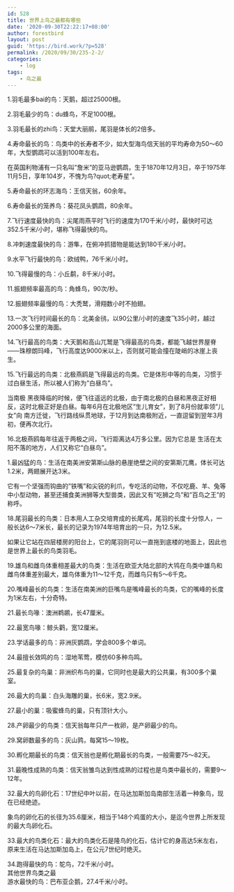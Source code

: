```yaml
---
id: 528
title: 世界上鸟之最都有哪些
date: '2020-09-30T22:22:17+08:00'
author: forestbird
layout: post
guid: 'https://bird.work/?p=528'
permalink: /2020/09/30/235-2-2/
categories:
    - log
tags:
    - 鸟之最
---
```


1.羽毛最多bai的鸟：天鹅，超过25000根。

2.羽毛最少的鸟：du蜂鸟，不足1000根。

3.羽毛最长的zhi鸟：天堂大丽鹃，尾羽是体长的2倍多。

4.寿命最长的鸟：鸟类中的长寿者不少，如大型海鸟信天翁的平均寿命为50～60年，大型鹦鹉可以活到100年左右。

在英国利物浦有一只名叫”詹米”的亚马逊鹦鹉，生于1870年12月3日，卒于1975年11月5日，享年104岁，不愧为鸟?quot;老寿星”。

5.寿命最长的环志海鸟：王信天翁，60余年。

6.寿命最长的笼养鸟：葵花凤头鹦鹉，80余年。

7.飞行速度最快的鸟：尖尾雨燕平时飞行的速度为170千米/小时，最快时可达352.5千米/小时，堪称飞得最快的鸟。

8.冲刺速度最快的鸟：游隼，在俯冲抓猎物是能达到180千米/小时。

9.水平飞行最快的鸟：欧绒鸭，76千米/小时。

10.飞得最慢的鸟：小丘鹬，8千米/小时。

11.振翅频率最高的鸟：角蜂鸟，90次/秒。

12.振翅频率最慢的鸟：大秃鹫，滑翔数小时不拍翅。

13.一次飞行时间最长的鸟：北美金鸻，以90公里/小时的速度飞35小时，越过2000多公里的海面。

14.飞行最高的鸟类：大天鹅和高山兀鹫是飞得最高的鸟类，都能飞越世界屋脊——珠穆朗玛峰，飞行高度达9000米以上，否则就可能会撞在陡峭的冰崖上丧生。

15.飞行最远的鸟类：北极燕鸥是飞得最远的鸟类。它是体形中等的鸟类，习惯于过白昼生活，所以被人们称为”白昼鸟”。

当南极 黑夜降临的时候，便飞往遥远的北极，由于南北极的白昼和黑夜正好相反，这时北极正好是白昼。每年6月在北极地区”生儿育女”，到了8月份就率领”儿女”向 南方迁徙，飞行路线纵贯地球，于12月到达南极附近，一直逗留到翌年3月初，便再次北行。

16.北极燕鸥每年往返于两极之间，飞行距离达4万多公里。因为它总是 生活在太阳不落的地方，人们又称它“白昼鸟”。

1.最凶猛的鸟：生活在南美洲安第斯山脉的悬崖绝壁之间的安第斯兀鹰，体长可达1.2米，两翅展开达3米。

它有一个坚强而钩曲的”铁嘴”和尖锐的利爪，专吃活的动物，不仅吃鹿、羊、兔等中小型动物，甚至还捕食美洲狮等大型兽类，因此又有”吃狮之鸟”和”百鸟之王”的称呼。

18.尾羽最长的鸟类：日本用人工杂交培育成的长尾鸡，尾羽的长度十分惊人，一般长达6～7米长，最长的记录为1974年培育出的一只，为12.5米。

如果让它站在四层楼房的阳台上，它的尾羽则可以一直拖到底楼的地面上，因此也是世界上最长的鸟类羽毛。

19.雄鸟和雌鸟体重相差最大的鸟类：生活在欧亚大陆北部的大鸨在鸟类中雄鸟和雌鸟体重差别最大，雄鸟体重为11～12千克，而雌鸟只有5～6千克。

20.嘴峰最长的鸟类：生活在南美洲的巨嘴鸟是嘴峰最长的鸟类，它的嘴峰的长度为1米左右，十分奇特。

21.最长鸟喙：澳洲鹈鹕，长47厘米。

22.最宽鸟喙：鲸头鹳，宽12厘米。

23.学话最多的鸟：非洲灰鹦鹉，学会800多个单词。

24.最擅长效鸣的鸟：湿地苇莺，模仿60多种鸟鸣。

25.最复杂的鸟巢：非洲织布鸟的巢，它同时也是最大的公共巢，有300多个巢室。

26.最大的鸟巢：白头海雕的巢，长6米，宽2.9米。

27.最小的巢：吸蜜蜂鸟的巢，只有顶针大小。

28.产卵最少的鸟类：信天翁每年只产一枚卵，是产卵最少的鸟。

29.窝卵数最多的鸟：灰山鹑，每窝15～19枚。

30.孵化期最长的鸟类：信天翁也是孵化期最长的鸟类，一般需要75～82天。

31.最晚性成熟的鸟类：信天翁雏鸟达到性成熟的过程也是鸟类中最长的，需要9～12年。

32.最大的鸟卵化石：17世纪中叶以前，在马达加斯加岛南部生活着一种象鸟，现在已经绝迹。

象鸟的卵化石的长径为35.6厘米，相当于148个鸡蛋的大小，是迄今世界上所发现的最大鸟卵化石。

33.最大的鸟类化石：最大的鸟类化石是隆鸟的化石，估计它的身高达5米左右，原来生活在马达加斯加岛上，在公元7世纪时绝灭。

34.跑得最快的鸟：鸵鸟，72千米/小时。  
其他世界鸟类之最  
游水最快的鸟：巴布亚企鹅，27.4千米/小时。